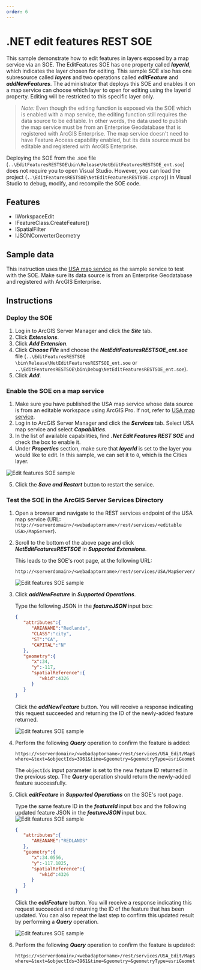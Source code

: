 ```yaml
---
order: 6
---
```


# .NET edit features REST SOE
This sample demonstrate how to edit features in layers exposed by a map service via an SOE. The EditFeatures SOE has one property called ***layerId***, which indicates the layer chosen for editing. This sample SOE also has one subresource called ***layers*** and two operations called ***editFeature*** and ***addNewFeatures***. The administrator that deploys this SOE and enables it on a map service can choose which layer to open for editing using the layerId property. Editing will be restricted to this specific layer only.

> *Note:* Even though the editing function is exposed via the SOE which is enabled with a map service, the editing function still requires the data source to be editable. In other words, the data used to publish the map service must be from an Enterprise Geodatabase that is registered with ArcGIS Enterprise. The map service doesn't need to have Feature Access capability enabled, but its data source must be editable and registered with ArcGIS Enterprise.

Deploying the SOE from the .soe file (`..\EditFeaturesRESTSOE\bin\Release\NetEditFeaturesRESTSOE_ent.soe`) does not require you to open Visual Studio. However, you can load the project (`..\EditFeaturesRESTSOE\NetEditFeaturesRESTSOE.csproj`) in Visual Studio to debug, modify, and recompile the SOE code.


## Features
  * IWorkspaceEdit
  * IFeatureClass.CreateFeature()
  * ISpatialFilter
  * IJSONConverterGeometry


## Sample data
This instruction uses the [USA map service](https://github.com/Esri/arcgis-enterprise-sdk-resources/tree/master/Samples) as the sample service to test with the SOE. Make sure its data source is from an Enterprise Geodatabase and registered with ArcGIS Enterprise.


## Instructions

### Deploy the SOE

1. Log in to ArcGIS Server Manager and click the ***Site*** tab.
2. Click ***Extensions***.
3. Click ***Add Extension***.
4. Click ***Choose File*** and choose the ***NetEditFeaturesRESTSOE_ent.soe*** file (`..\EditFeaturesRESTSOE
\bin\Release\NetEditFeaturesRESTSOE_ent.soe` or `..\EditFeaturesRESTSOE\bin\Debug\NetEditFeaturesRESTSOE_ent.soe`).
5. Click ***Add***.

### Enable the SOE on a map service

1. Make sure you have published the USA map service whose data source is from an editable workspace using ArcGIS Pro. If not, refer to [USA map service](https://github.com/Esri/arcgis-enterprise-sdk-resources/tree/master/Samples).
2. Log in to ArcGIS Server Manager and click the ***Services*** tab. Select USA map service and select ***Capabilities***.
3. In the list of available capabilities, find ***.Net Edit Features REST SOE*** and check the box to enable it.
4. Under ***Properties*** section, make sure that ***layerId*** is set to the layer you would like to edit. In this sample, we can set it to `0`, which is the Cities layer.

![](../../../../images/netsp/NetEdit1.png "Edit features SOE sample")

5. Click the ***Save and Restart*** button to restart the service.

### Test the SOE in the ArcGIS Server Services Directory

1. Open a browser and navigate to the REST services endpoint of the USA map service (URL: `http://<serverdomain>/<webadaptorname>/rest/services/<editable USA>/MapServer`).
2. Scroll to the bottom of the above page and click ***NetEditFeaturesRESTSOE*** in ***Supported Extensions***. 
   
   This leads to the SOE's root page, at the following URL:

   ```
   http://<serverdomain>/<webadaptorname>/rest/services/USA/MapServer/exts/NetFindNearFeaturesRESTSOE
   ```
   
   ![](../../../../images/netsp/NetEdit2.png "Edit features SOE sample")
3. Click ***addNewFeature*** in ***Supported Operations***. 

   Type the following JSON in the ***featureJSON*** input box:
   ``` JSON
   { 
      "attributes":{ 
         "AREANAME":"Redlands",
         "CLASS":"city",
         "ST":"CA",
         "CAPITAL":"N"
      },
      "geometry":{ 
         "x":34,
         "y":-117,
         "spatialReference":{ 
            "wkid":4326
         }
      }
   }
   ```
   Click the ***addNewFeature*** button. You will receive a response indicating this request succeeded and returning the ID of the newly-added feature returned.
   
   ![](../../../../images/netsp/NetEdit3.png "Edit features SOE sample")   
4. Perform the following ***Query*** operation to confirm the feature is added:

   ```
   https://<serverdomain>/<webadaptorname>/rest/services/USA_Edit/MapServer/0/query?where=&text=&objectIds=3961&time=&geometry=&geometryType=esriGeometryEnvelope&inSR=&spatialRel=esriSpatialRelIntersects&distance=&units=esriSRUnit_Foot&relationParam=&outFields=*&returnGeometry=true&returnTrueCurves=false&maxAllowableOffset=&geometryPrecision=&outSR=&having=&returnIdsOnly=false&returnCountOnly=false&orderByFields=&groupByFieldsForStatistics=&outStatistics=&returnZ=false&returnM=false&gdbVersion=&historicMoment=&returnDistinctValues=false&resultOffset=&resultRecordCount=&returnExtentOnly=false&datumTransformation=&parameterValues=&rangeValues=&quantizationParameters=&featureEncoding=esriDefault&f=html
   ```
   
   The `objectIds` input parameter is set to the new feature ID returned in the previous step. The ***Query*** operation should return the newly-added feature successfully.

5. Click ***editFeature*** in ***Supported Operations*** on the SOE's root page. 

   Type the same feature ID in the ***featureId*** input box and the following updated feature JSON in the ***featureJSON*** input box. 
   ![](../../../../images/netsp/NetEdit4.png "Edit features SOE sample")
   
   ``` JSON
   { 
      "attributes":{ 
         "AREANAME":"REDLANDS"
      },
      "geometry":{ 
         "x":34.0556,
         "y":-117.1825,
         "spatialReference":{ 
            "wkid":4326
         }
      }
   }
   ```
   Click the ***editFeature*** button. You will receive a response indicating this request succeeded and returning the ID of the feature that has been updated. You can also repeat the last step to confirm this updated result by performing a ***Query*** operation.
   
   ![](../../../../images/netsp/NetEdit4.png "Edit features SOE sample")   
4. Perform the following ***Query*** operation to confirm the feature is updated:

    ```
   https://<serverdomain>/<webadaptorname>/rest/services/USA_Edit/MapServer/0/query?where=&text=&objectIds=3961&time=&geometry=&geometryType=esriGeometryEnvelope&inSR=&spatialRel=esriSpatialRelIntersects&distance=&units=esriSRUnit_Foot&relationParam=&outFields=*&returnGeometry=true&returnTrueCurves=false&maxAllowableOffset=&geometryPrecision=&outSR=&having=&returnIdsOnly=false&returnCountOnly=false&orderByFields=&groupByFieldsForStatistics=&outStatistics=&returnZ=false&returnM=false&gdbVersion=&historicMoment=&returnDistinctValues=false&resultOffset=&resultRecordCount=&returnExtentOnly=false&datumTransformation=&parameterValues=&rangeValues=&quantizationParameters=&featureEncoding=esriDefault&f=html
   ```
